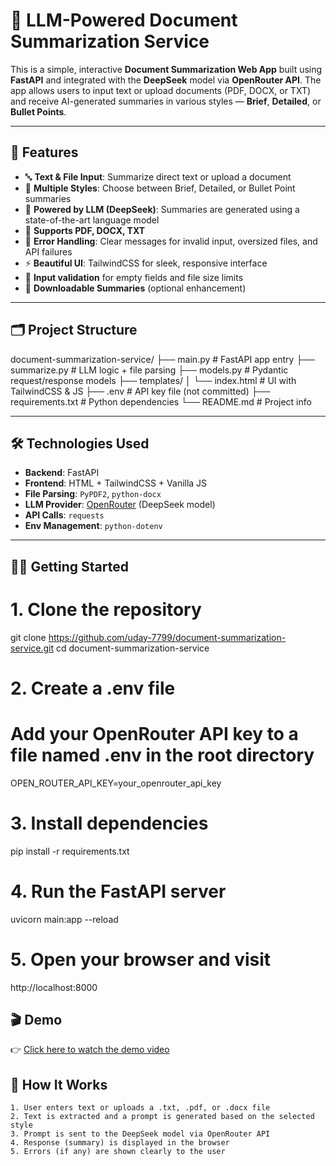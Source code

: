 # 📝 LLM-Powered Document Summarization Service

This is a simple, interactive **Document Summarization Web App** built using **FastAPI** and integrated with the **DeepSeek** model via **OpenRouter API**. The app allows users to input text or upload documents (PDF, DOCX, or TXT) and receive AI-generated summaries in various styles — **Brief**, **Detailed**, or **Bullet Points**.

---

## 🚀 Features

- 🔤 **Text & File Input**: Summarize direct text or upload a document
- 🎯 **Multiple Styles**: Choose between Brief, Detailed, or Bullet Point summaries
- 🧠 **Powered by LLM (DeepSeek)**: Summaries are generated using a state-of-the-art language model
- 📁 **Supports PDF, DOCX, TXT**
- 📡 **Error Handling**: Clear messages for invalid input, oversized files, and API failures
- ⚡ **Beautiful UI**: TailwindCSS for sleek, responsive interface
- 🧪 **Input validation** for empty fields and file size limits
- 💾 **Downloadable Summaries** (optional enhancement)

---

## 🗂️ Project Structure

document-summarization-service/
├── main.py             # FastAPI app entry
├── summarize.py        # LLM logic + file parsing
├── models.py           # Pydantic request/response models
├── templates/
│   └── index.html      # UI with TailwindCSS & JS
├── .env                # API key file (not committed)
├── requirements.txt    # Python dependencies
└── README.md           # Project info



---

## 🛠️ Technologies Used

- **Backend**: FastAPI
- **Frontend**: HTML + TailwindCSS + Vanilla JS
- **File Parsing**: `PyPDF2`, `python-docx`
- **LLM Provider**: [OpenRouter](https://openrouter.ai/) (DeepSeek model)
- **API Calls**: `requests`
- **Env Management**: `python-dotenv`

---

## 🧑‍💻 Getting Started

# 1. Clone the repository
git clone https://github.com/uday-7799/document-summarization-service.git
cd document-summarization-service

# 2. Create a .env file
# Add your OpenRouter API key to a file named .env in the root directory
OPEN_ROUTER_API_KEY=your_openrouter_api_key

# 3. Install dependencies
pip install -r requirements.txt

# 4. Run the FastAPI server
uvicorn main:app --reload

# 5. Open your browser and visit
http://localhost:8000


## 🎬 Demo

👉 [Click here to watch the demo video](./demo.mp4)


## 🧠 How It Works

```text
1. User enters text or uploads a .txt, .pdf, or .docx file
2. Text is extracted and a prompt is generated based on the selected style
3. Prompt is sent to the DeepSeek model via OpenRouter API
4. Response (summary) is displayed in the browser
5. Errors (if any) are shown clearly to the user
